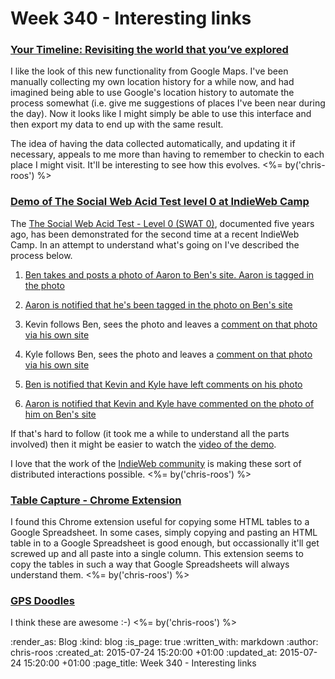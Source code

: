 Week 340 - Interesting links
============================

### [Your Timeline: Revisiting the world that you’ve explored](http://google-latlong.blogspot.co.uk/2015/07/your-timeline-revisiting-world-that.html)

I like the look of this new functionality from Google Maps. I've been manually collecting my own location history for a while now, and had imagined being able to use Google's location history to automate the process somewhat (i.e. give me suggestions of places I've been near during the day). Now it looks like I might simply be able to use this interface and then export my data to end up with the same result.

The idea of having the data collected automatically, and updating it if necessary, appeals to me more than having to remember to checkin to each place I might visit. It'll be interesting to see how this evolves. <%= by('chris-roos') %>


### [Demo of The Social Web Acid Test level 0 at IndieWeb Camp](http://tantek.com/2015/193/t2/user-flow-permalinks-indieweb-swat0)

The [The Social Web Acid Test - Level 0 (SWAT 0)](http://www.w3.org/2005/Incubator/federatedsocialweb/wiki/SWAT0), documented five years ago, has been demonstrated for the second time at a recent IndieWeb Camp. In an attempt to understand what's going on I've described the process below.

1. [Ben takes and posts a photo of Aaron to Ben's site. Aaron is tagged in the photo](https://ben.thatmustbe.me/photo/2015/7/12/9/)

2. [Aaron is notified that he's been tagged in the photo on Ben's site](https://aaronparecki.com/notes/2015/07/12/4/swat0)

4. Kevin follows Ben, sees the photo and leaves a [comment on that photo via his own site](http://known.kevinmarks.com/2015/aaron-is-now-demoing-swat0-replies)

5. Kyle follows Ben, sees the photo and leaves a [comment on that photo via his own site](https://kylewm.com/2015/07/much-better-photo-very-handsome-not-so-sleepy)

6. [Ben is notified that Kevin and Kyle have left comments on his photo](https://ben.thatmustbe.me/image/uploaded/notification.png)

7. [Aaron is notified that Kevin and Kyle have commented on the photo of him on Ben's site](https://aaronparecki.com/notes/2015/07/12/5/swat0-indiewebcamp)

If that's hard to follow (it took me a while to understand all the parts involved) then it might be easier to watch the [video of the demo](https://aaronparecki.com/notes/2015/07/14/1/swat0).

I love that the work of the [IndieWeb community](http://indiewebcamp.com/) is making these sort of distributed interactions possible. <%= by('chris-roos') %>


### [Table Capture - Chrome Extension](https://chrome.google.com/webstore/detail/table-capture/iebpjdmgckacbodjpijphcplhebcmeop?hl=en)

I found this Chrome extension useful for copying some HTML tables to a Google Spreadsheet. In some cases, simply copying and pasting an HTML table in to a Google Spreadsheet is good enough, but occassionally it'll get screwed up and all paste into a single column. This extension seems to copy the tables in such a way that Google Spreadsheets will always understand them. <%= by('chris-roos') %>


### [GPS Doodles](http://garmin.blogs.com/my_weblog/2015/07/gps-doodles-a-new-form-of-art-hitting-the-streets.html#.VbJJ7RNVhBc)

I think these are awesome :-) <%= by('chris-roos') %>


:render_as: Blog
:kind: blog
:is_page: true
:written_with: markdown
:author: chris-roos
:created_at: 2015-07-24 15:20:00 +01:00
:updated_at: 2015-07-24 15:20:00 +01:00
:page_title: Week 340 - Interesting links
